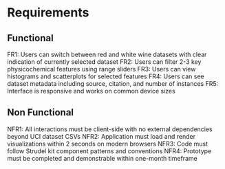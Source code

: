 # Requirements

## Functional

FR1: Users can switch between red and white wine datasets with clear indication of currently selected dataset
FR2: Users can filter 2-3 key physicochemical features using range sliders
FR3: Users can view histograms and scatterplots for selected features
FR4: Users can see dataset metadata including source, citation, and number of instances
FR5: Interface is responsive and works on common device sizes

## Non Functional

NFR1: All interactions must be client-side with no external dependencies beyond UCI dataset CSVs
NFR2: Application must load and render visualizations within 2 seconds on modern browsers
NFR3: Code must follow Strudel kit component patterns and conventions
NFR4: Prototype must be completed and demonstrable within one-month timeframe
